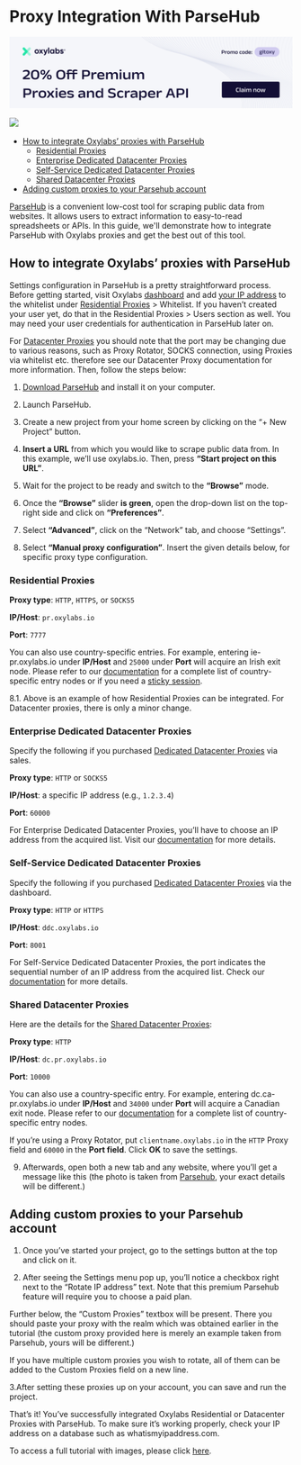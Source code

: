 # Proxy Integration With ParseHub

[![Oxylabs promo code](https://raw.githubusercontent.com/oxylabs/product-integrations/refs/heads/master/Affiliate-Universal-1090x275.png)](https://oxylabs.go2cloud.org/aff_c?offer_id=7&aff_id=877&url_id=112) 

[![](https://dcbadge.vercel.app/api/server/eWsVUJrnG5)](https://discord.gg/Pds3gBmKMH)

- [How to integrate Oxylabs’ proxies with ParseHub](how-to-integrate-oxylabs-proxies-with-parseHub)
    - [Residential Proxies](residential-proxies)
    - [Enterprise Dedicated Datacenter Proxies](enterprise-dedicated-datacenter-proxies)
    - [Self-Service Dedicated Datacenter Proxies](self-service-dedicated-datacenter-proxies)
    - [Shared Datacenter Proxies](shared-datacenter-proxies)
 - [Adding custom proxies to your Parsehub account](adding-custom-proxies-to-your-parsehub-account)
   
[ParseHub](https://www.parsehub.com/) is a convenient low-cost tool for scraping public data from websites. It allows users to extract information to easy-to-read spreadsheets or APIs. In this guide, we'll demonstrate how to integrate ParseHub with Oxylabs proxies and get the best out of this tool. 

## How to integrate Oxylabs’ proxies with ParseHub

Settings configuration in ParseHub is a pretty straightforward process. Before getting started, visit Oxylabs [dashboard](https://dashboard.oxylabs.io/en/) and add [your IP address](https://whatismyipaddress.com/) to the whitelist under [Residential Proxies](https://oxylabs.io/products/residential-proxy-pool) > Whitelist. If you haven’t created your user yet, do that in the Residential Proxies > Users section as well. You may need your user credentials for authentication in ParseHub later on. 

For [Datacenter Proxies](https://oxylabs.io/products/datacenter-proxies) you should note that the port may be changing due to various reasons, such as Proxy Rotator,  SOCKS connection, using Proxies via whitelist etc. therefore see our Datacenter Proxy documentation for more information. Then, follow the steps below: 

1. [Download ParseHub](https://www.parsehub.com/quickstart) and install it on your computer.

2. Launch ParseHub.

3. Create a new project from your home screen by clicking on the “+ New Project” button.

4. **Insert a URL** from which you would like to scrape public data from. In this example, we’ll use oxylabs.io. Then, press **“Start project on this URL”**.

5. Wait for the  project to be ready and switch to the **“Browse”** mode.

6. Once the **“Browse”** slider **is green**, open the drop-down list on the top-right side and click on **“Preferences”**.

7. Select **“Advanced”**, click on the “Network” tab, and choose “Settings”.

8. Select **“Manual proxy configuration”**. Insert the given details below, for specific proxy type configuration.

### Residential Proxies

**Proxy type**: `HTTP`, `HTTPS`, or `SOCKS5`

**IP/Host**: `pr.oxylabs.io`

**Port**: `7777` 

You can also use country-specific entries. For example, entering ie-pr.oxylabs.io under **IP/Host** and `25000` under **Port** will acquire an Irish exit node. Please refer to our [documentation](https://developers.oxylabs.io/proxies/residential-proxies/country-specific-entry-nodes) for a complete list of country-specific entry nodes or if you need a [sticky session](https://developers.oxylabs.io/proxies/residential-proxies/session-control/sticky-proxy-entry-nodes).

8.1. Above is an example of how Residential Proxies can be integrated. For Datacenter proxies, there is only a minor change.

### Enterprise Dedicated Datacenter Proxies

Specify the following if you purchased [Dedicated Datacenter Proxies](https://oxylabs.io/products/datacenter-proxies/dedicated-datacenter-proxies) via sales.

**Proxy type**: `HTTP` or `SOCKS5`

**IP/Host**: a specific IP address (e.g., `1.2.3.4`)

**Port**: `60000`

For Enterprise Dedicated Datacenter Proxies, you’ll have to choose an IP address from the acquired list. Visit our [documentation](https://developers.oxylabs.io/proxies/dedicated-datacenter-proxies/enterprise/proxy-lists) for more details.

### Self-Service Dedicated Datacenter Proxies

Specify the following if you purchased [Dedicated Datacenter Proxies](https://oxylabs.io/products/datacenter-proxies/dedicated-datacenter-proxies) via the dashboard.

**Proxy type**: `HTTP` or `HTTPS`

**IP/Host**: `ddc.oxylabs.io`

**Port**: `8001`

For Self-Service Dedicated Datacenter Proxies, the port indicates the sequential number of an IP address from the acquired list. Check our [documentation](https://developers.oxylabs.io/proxies/dedicated-datacenter-proxies/self-service/proxy-list) for more details.

### Shared Datacenter Proxies

Here are the details for the [Shared Datacenter Proxies](https://oxylabs.io/products/datacenter-proxies/shared): 

**Proxy type**: `HTTP`

**IP/Host**: `dc.pr.oxylabs.io`

**Port**: `10000`

You can also use a country-specific entry. For example, entering dc.ca-pr.oxylabs.io under **IP/Host** and `34000` under **Port** will acquire a Canadian exit node. Please refer to our [documentation](https://developers.oxylabs.io/proxies/shared-datacenter-proxies/select-country) for a complete list of country-specific entry nodes.

If you’re using a Proxy Rotator, put `clientname.oxylabs.io` in the `HTTP` Proxy field and `60000` in the **Port field**. Click **OK** to save the settings.

9. Afterwards, open both a new tab and any website, where you’ll get a message like this (the photo is taken from [Parsehub](https://help.parsehub.com/hc/en-us/articles/115001324853-Adding-Custom-Proxies-to-ParseHub-for-all-Paid-Plans), your exact details will be different.)

## Adding custom proxies to your Parsehub account

1. Once you’ve started your project, go to the settings button at the top and click on it.

2. After seeing the Settings menu pop up, you’ll notice a checkbox right next to the “Rotate IP address” text. Note that this premium Parsehub feature will require you to choose a paid plan.

Further below, the “Custom Proxies” textbox will be present. There you should paste your proxy with the realm which was obtained earlier in the tutorial (the custom proxy provided here is merely an example taken from Parsehub, yours will be different.) 

If you have multiple custom proxies you wish to rotate, all of them can be added to the Custom Proxies field on a new line.

3.After setting these proxies up on your account, you can save and run the project.

That’s it! You’ve successfully integrated Oxylabs Residential or Datacenter Proxies with ParseHub. To make sure it’s working properly, check your IP address on a database such as whatismyipaddress.com. 

To access a full tutorial with images, please click [here](https://oxylabs.io/blog/proxy-integration-with-parsehub). 
